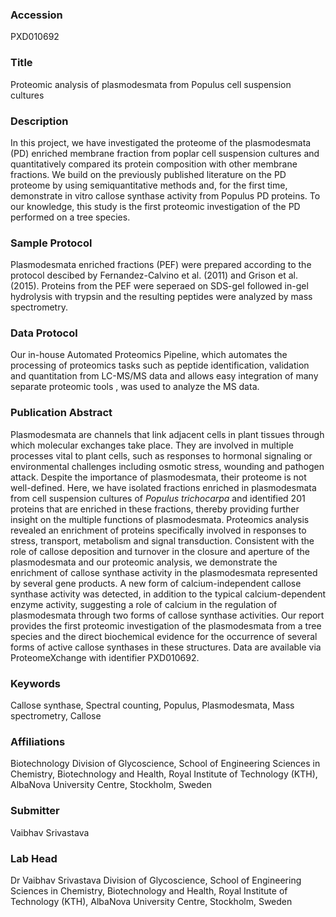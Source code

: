 ### Accession
PXD010692

### Title
Proteomic analysis of plasmodesmata from Populus cell suspension cultures

### Description
In this project, we have investigated the proteome of the plasmodesmata (PD) enriched membrane fraction from poplar cell suspension cultures and quantitatively compared its protein composition with other membrane fractions. We build on the previously published literature on the PD proteome by using semiquantitative methods and, for the first time, demonstrate in vitro callose synthase activity from Populus PD proteins. To our knowledge, this study is the first proteomic investigation of the PD performed on a tree species.

### Sample Protocol
Plasmodesmata enriched fractions (PEF) were  prepared according to the protocol descibed by Fernandez-Calvino et al. (2011) and Grison et al. (2015). Proteins from the PEF were seperaed on SDS-gel followed in-gel hydrolysis with trypsin and the resulting peptides were  analyzed by mass spectrometry.

### Data Protocol
Our in-house Automated Proteomics Pipeline, which automates the processing of proteomics tasks such as peptide identification, validation and quantitation from LC-MS/MS data and allows easy integration of many separate proteomic tools , was used to analyze the MS data.

### Publication Abstract
Plasmodesmata are channels that link adjacent cells in plant tissues through which molecular exchanges take place. They are involved in multiple processes vital to plant cells, such as responses to hormonal signaling or environmental challenges including osmotic stress, wounding and pathogen attack. Despite the importance of plasmodesmata, their proteome is not well-defined. Here, we have isolated fractions enriched in plasmodesmata from cell suspension cultures of <i>Populus trichocarpa</i> and identified 201 proteins that are enriched in these fractions, thereby providing further insight on the multiple functions of plasmodesmata. Proteomics analysis revealed an enrichment of proteins specifically involved in responses to stress, transport, metabolism and signal transduction. Consistent with the role of callose deposition and turnover in the closure and aperture of the plasmodesmata and our proteomic analysis, we demonstrate the enrichment of callose synthase activity in the plasmodesmata represented by several gene products. A new form of calcium-independent callose synthase activity was detected, in addition to the typical calcium-dependent enzyme activity, suggesting a role of calcium in the regulation of plasmodesmata through two forms of callose synthase activities. Our report provides the first proteomic investigation of the plasmodesmata from a tree species and the direct biochemical evidence for the occurrence of several forms of active callose synthases in these structures. Data are available via ProteomeXchange with identifier PXD010692.

### Keywords
Callose synthase, Spectral counting, Populus, Plasmodesmata, Mass spectrometry, Callose

### Affiliations
Biotechnology
Division of Glycoscience, School of Engineering Sciences in Chemistry, Biotechnology and Health, Royal Institute of Technology (KTH), AlbaNova University Centre, Stockholm, Sweden

### Submitter
Vaibhav Srivastava

### Lab Head
Dr Vaibhav Srivastava
Division of Glycoscience, School of Engineering Sciences in Chemistry, Biotechnology and Health, Royal Institute of Technology (KTH), AlbaNova University Centre, Stockholm, Sweden


